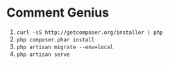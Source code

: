 # Comment Genius

1. ` curl -sS http://getcomposer.org/installer | php `
1. ` php composer.phar install `
1. ` php artisan migrate --env=local `
1. ` php artisan serve `